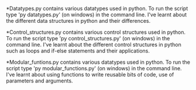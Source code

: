 *Datatypes.py contains various datatypes used in python. To run the script type 'py datatypes.py' (on windows) in the command line. I've learnt about the different data structures in python and their differences.

*Control_structures.py contains various control structures used in python. To run the script type 'py control_structures.py' (on windows) in the command line. I've learnt about the different control structures in python such as loops and if-else statements and their applications.

*Modular_funtions.py contains various datatypes used in python. To run the script type 'py modular_functions.py' (on windows) in the command line. I've learnt about using functions to write reusable bits of code, use of parameters and arguments.
